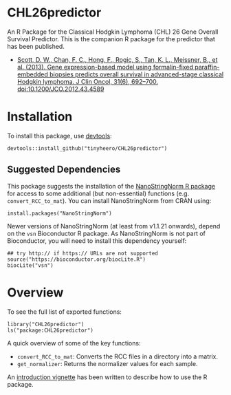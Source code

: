 # CHL26predictor
An R Package for the Classical Hodgkin Lymphoma (CHL) 26 Gene Overall Survival Predictor. This is the companion R package for the predictor that has been published.

* [Scott, D. W., Chan, F. C., Hong, F., Rogic, S., Tan, K. L., Meissner, B., et al. (2013). Gene expression-based model using formalin-fixed paraffin-embedded biopsies predicts overall survival in advanced-stage classical Hodgkin lymphoma. J Clin Oncol, 31(6), 692–700. doi:10.1200/JCO.2012.43.4589](http://www.ncbi.nlm.nih.gov/pubmed/23182984)

# Installation

To install this package, use [devtools](https://cran.r-project.org/web/packages/devtools/index.html):

```{r}
devtools::install_github("tinyheero/CHL26predictor")
```

## Suggested Dependencies 

This package suggests the installation of the [NanoStringNorm R package](https://cran.r-project.org/web/packages/NanoStringNorm/index.html) for access to some additional (but non-essential) functions (e.g. `convert_RCC_to_mat`). You can install NanoStringNorm from CRAN using:

```{r}
install.packages("NanoStringNorm")
```

Newer versions of NanoStringNorm (at least from v1.1.21 onwards), depend on the `vsn` Bioconductor R package. As NanoStringNorm is not part of Bioconductor, you will need to install this dependency yourself:

```{r}
## try http:// if https:// URLs are not supported
source("https://bioconductor.org/biocLite.R")
biocLite("vsn")
```

# Overview

To see the full list of exported functions:

```{r}
library("CHL26predictor")
ls("package:CHL26predictor")
```

A quick overview of some of the key functions:

* `convert_RCC_to_mat`: Converts the RCC files in a directory into a matrix. 
* `get_normalizer`: Returns the normalizer values for each sample.

An [introduction vignette](http://htmlpreview.github.io/?https://github.com/tinyheero/CHL26predictor/blob/master/vignettes/introduction.html) has been written to describe how to use the R package.
